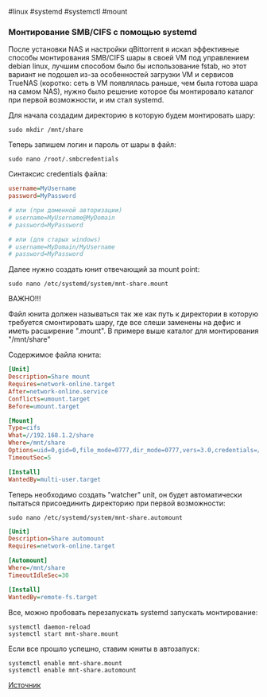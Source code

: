#linux #systemd #systemctl #mount
### Монтирование SMB/CIFS с помощью systemd
После установки NAS и настройки qBittorrent я искал эффективные способы монтирования SMB/CIFS шары в своей VM под управлением debian linux, лучшим способом было бы использование fstab, но этот вариант не подошел из-за особенностей загрузки VM и сервисов TrueNAS (коротко: сеть в VM появлялась раньше, чем была готова шара на самом NAS), нужно было решение которое бы монтировало каталог при первой возможности, и им стал systemd.

Для начала создадим директорию в которую будем монтировать шару:
```shell
sudo mkdir /mnt/share
```
Теперь запишем логин и пароль от шары в файл:
```shell
sudo nano /root/.smbcredentials
```

Синтаксис credentials файла:

```ini
username=MyUsername
password=MyPassword

# или (при доменной авторизации)
# username=MyUsername@MyDomain
# password=MyPassword

# или (для старых windows)
# username=MyDomain/MyUsername
# password=MyPassword
```

Далее нужно создать юнит отвечающий за mount point:

```shell
sudo nano /etc/systemd/system/mnt-share.mount
```

ВАЖНО!!!

Файл юнита должен называться так же как путь к директории в которую требуется смонтировать шару, где все слеши заменены на дефис и иметь расширение ".mount". В примере выше каталог для монтирования "/mnt/share"

Содержимое файла юнита:

```ini
[Unit]
Description=Share mount
Requires=network-online.target
After=network-online.service
Conflicts=umount.target
Before=umount.target

[Mount]
Type=cifs
What=//192.168.1.2/share
Where=/mnt/share
Options=uid=0,gid=0,file_mode=0777,dir_mode=0777,vers=3.0,credentials=/root/.smbcredentials
TimeoutSec=5

[Install]
WantedBy=multi-user.target
```

Теперь необходимо создать "watcher" unit, он будет автоматически пытаться присоединить директорию при первой возможности:

```shell
sudo nano /etc/systemd/system/mnt-share.automount
```

```ini
[Unit]
Description=Share automount
Requires=network-online.target

[Automount]
Where=/mnt/share
TimeoutIdleSec=30

[Install]
WantedBy=remote-fs.target
```

Все, можно пробовать перезапускать systemd запускать монтирование:

```shell
systemctl daemon-reload
systemctl start mnt-share.mount
```

Если все прошло успешно, ставим юниты в автозапуск:

```shell
systemctl enable mnt-share.mount
systemctl enable mnt-share.automount
```
[Источник](https://iteelion.ru/blog/admin/mount-smb-cifs-with-systemd-linux/)